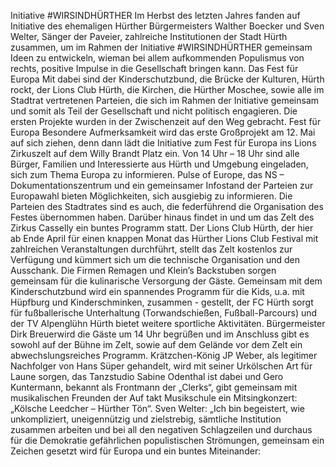 Initiative #WIRSINDHÜRTHER
Im Herbst des letzten Jahres fanden auf Initiative des ehemaligen Hürther Bürgermeisters Walther Boecker und Sven
Welter, Sänger der Paveier, zahlreiche Institutionen der Stadt Hürth zusammen, um im Rahmen der Initiative
#WIRSINDHÜRTHER gemeinsam Ideen zu entwickeln, wieman bei allem aufkommenden Populismus von rechts, positive
Impulse in die Gesellschaft bringen kann.
Das Fest für Europa
Mit dabei sind der Kinderschutzbund, die Brücke der Kulturen,
Hürth rockt, der Lions Club Hürth, die Kirchen, die Hürther Moschee,
sowie alle im Stadtrat vertretenen Parteien, die sich im Rahmen der
Initiative gemeinsam und somit als Teil der Gesellschaft und nicht politisch
engagieren. Die ersten Projekte wurden in der Zwischenzeit auf den
Weg gebracht.
Fest für Europa
Besondere Aufmerksamkeit wird das erste Großprojekt am 12. Mai
auf sich ziehen, denn dann lädt die Initiative zum Fest für Europa ins
Lions Zirkuszelt auf dem Willy Brandt Platz ein.
Von 14 Uhr – 18 Uhr sind alle Bürger, Familien und Interessierte aus
Hürth und Umgebung eingeladen, sich zum Thema Europa zu informieren. Pulse of Europe, das NS – Dokumentationszentrum und ein gemeinsamer Infostand der Parteien zur Europawahl bieten Möglichkeiten,
sich ausgiebig zu informieren.
Die Parteien des Stadtrates sind es auch, die federführend die Organisation des Festes übernommen haben. Darüber hinaus findet in und
um das Zelt des Zirkus Casselly ein buntes Programm statt. Der Lions Club
Hürth, der hier ab Ende April für einen knappen Monat das Hürther
Lions Club Festival mit zahlreichen Veranstaltungen durchführt, stellt das
Zelt kostenlos zur Verfügung und kümmert sich um die technische
Organisation und den Ausschank. Die Firmen Remagen und Klein’s Backstuben sorgen gemeinsam für die kulinarische Versorgung der Gäste.
Gemeinsam mit dem Kinderschutzbund wird ein spannendes Programm für die Kids, u.a. mit Hüpfburg und Kinderschminken, zusammen -
gestellt, der FC Hürth sorgt für fußballerische Unterhaltung (Torwandschießen, Fußball-Parcours) und der TV Alpenglühn Hürth bietet weitere sportliche Aktivitäten.
Bürgermeister Dirk Breuerwird die Gäste um 14 Uhr begrüßen und
im Anschluss gibt es sowohl auf der Bühne im Zelt, sowie auf dem Gelände vor dem Zelt ein abwechslungsreiches Programm.
Krätzchen-König JP Weber, als legitimer Nachfolger von Hans Süper
gehandelt, wird mit seiner Urkölschen Art für Laune sorgen, das Tanzstudio Sabine Odenthal ist dabei und Gero Kuntermann, bekannt als
Frontmann der „Clerks“, gibt gemeinsam mit musikalischen Freunden der
Auf takt Musikschule ein Mitsingkonzert: „Kölsche Leedcher – Hürther
Tön“.
Sven Welter: „Ich bin begeistert, wie unkompliziert, uneigennützig
und zielstrebig, sämtliche Institution zusammen arbeiten und bei all den
negativen Schlagzeilen und durchaus für die Demokratie gefährlichen populistischen Strömungen, gemeinsam ein Zeichen gesetzt wird für Europa und ein buntes Miteinander:
